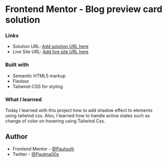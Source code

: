 # Frontend Mentor - Blog preview card solution

### Links

- Solution URL: [Add solution URL here](https://your-solution-url.com)
- Live Site URL: [Add live site URL here](https://blog-preview-card-frontend-mentor-beta.vercel.app/)

### Built with

- Semantic HTML5 markup
- Flexbox
- Tailwind-CSS for styling

### What I learned

Today I learned with this project how to add shadow effect to elements using tailwind css. Also, I learned how to handle active states such as change of color on hovering using Tailwind Css.

## Author

- Frontend Mentor - [@Paulgulti](https://www.frontendmentor.io/profile/Paulgulti)
- Twitter - [@Paulma00s](https://www.twitter.com/@Paulma00s)
